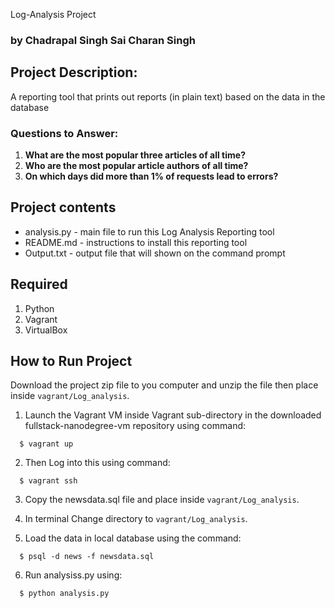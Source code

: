 Log-Analysis Project
### by Chadrapal Singh Sai Charan Singh

## Project Description:
A reporting tool that prints out reports (in plain text) based on the data in the database
### Questions to Answer:
1. **What are the most popular three articles of all time?**
2. **Who are the most popular article authors of all time?** 
3. **On which days did more than 1% of requests lead to errors?**
## Project contents
* analysis.py - main file to run this Log Analysis Reporting tool
* README.md - instructions to install this reporting tool
* Output.txt - output file that will shown on the command prompt
## Required

1. Python
2. Vagrant
3. VirtualBox


## How to Run Project

Download the project zip file to you computer and unzip the file then place inside `vagrant/Log_analysis`.

  1. Launch the Vagrant VM inside Vagrant sub-directory in the downloaded fullstack-nanodegree-vm repository using command:
  
  ```
    $ vagrant up
  ```
  2. Then Log into this using command:
  
  ```
    $ vagrant ssh
  ```

  3. Copy the newsdata.sql file and place inside `vagrant/Log_analysis`.

  4. In terminal Change directory to `vagrant/Log_analysis`.

  5. Load the data in local database using the command:

  ```
    $ psql -d news -f newsdata.sql
  ```
   6. Run analysiss.py using:
  ```
    $ python analysis.py
  ```



